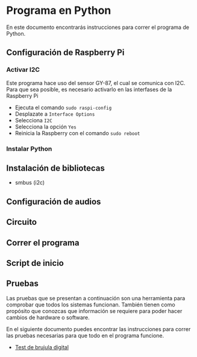 # Programa en Python

En este documento encontrarás instrucciones para correr el programa de Python.

## Configuración de Raspberry Pi

### Activar I2C
Este programa hace uso del sensor GY-87, el cual se comunica con I2C. Para que sea posible, es necesario activarlo en las interfases de la Raspberry Pi
- Ejecuta el comando `sudo raspi-config`
- Desplazate a `Interface Options`
- Selecciona `I2C`
- Selecciona la opción `Yes`
- Reinicia la Raspberry con el comando `sudo reboot`

### Instalar Python

## Instalación de bibliotecas

- smbus (i2c)

## Configuración de audios

## Circuito

## Correr el programa

## Script de inicio

## Pruebas

Las pruebas que se presentan a continuación son una herramienta para comprobar que todos los sistemas funcionan. También tienen como propósito que conozcas que información se requiere para poder hacer cambios de hardware o software.

En el siguiente documento puedes encontrar las instrucciones para correr las pruebas necesarias para que todo en el programa funcione.
- [Test de brujula digital](https://github.com/hugoescalpelo/arrastrar-el-tiempo/blob/main/Python/magnetometer.md)